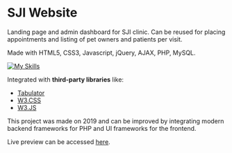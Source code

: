 # SJI Website

Landing page and admin dashboard for SJI clinic. Can be reused for placing appointments and listing of pet owners and patients per visit.

Made with HTML5, CSS3, Javascript, jQuery, AJAX, PHP, MySQL.

[![My Skills](https://skillicons.dev/icons?i=html,css,js,jquery,php,mysql)](https://skillicons.dev)

Integrated with **third-party libraries** like:
- [Tabulator](https://tabulator.info/)
- [W3.CSS](https://www.w3schools.com/w3css/defaulT.asp)
- [W3.JS](https://www.w3schools.com/w3js/)

This project was made on 2019 and can be improved by integrating modern backend frameworks for PHP and UI frameworks for the frontend.

Live preview can be accessed [here](https://aqaq.x10host.com/sjiclinic/index.html).
